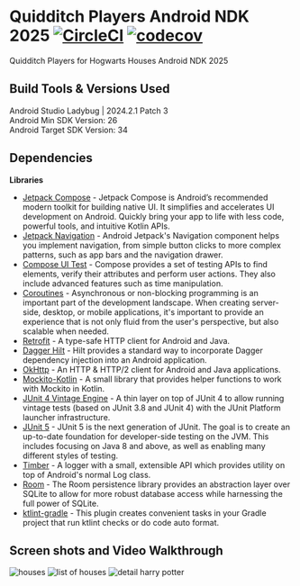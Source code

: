 # Quidditch Players Android NDK 2025 [![CircleCI](https://dl.circleci.com/status-badge/img/gh/CJMobileApps/quidditch-players-android-2023/tree/main.svg?style=svg)](https://dl.circleci.com/status-badge/redirect/gh/CJMobileApps/quidditch-players-android-2023/tree/main) [![codecov](https://codecov.io/gh/CJMobileApps/quidditch-players-android-2023/graph/badge.svg?token=nruZM3ZAGj)](https://codecov.io/gh/CJMobileApps/quidditch-players-android-2023)

Quidditch Players for Hogwarts Houses Android NDK 2025

Build Tools & Versions Used
----
Android Studio Ladybug | 2024.2.1 Patch 3<br />
Android Min SDK Version: 26<br />
Android Target SDK Version: 34

Dependencies
---

**Libraries**
- [Jetpack Compose](https://developer.android.com/jetpack/compose) - Jetpack Compose is Android’s recommended modern toolkit for building native UI. It simplifies and accelerates UI development on Android. Quickly bring your app to life with less code, powerful tools, and intuitive Kotlin APIs.
- [Jetpack Navigation](https://developer.android.com/guide/navigation) - Android Jetpack's Navigation component helps you implement navigation, from simple button clicks to more complex patterns, such as app bars and the navigation drawer.
- [Compose UI Test](https://developer.android.com/jetpack/compose/testing) - Compose provides a set of testing APIs to find elements, verify their attributes and perform user actions. They also include advanced features such as time manipulation.
- [Coroutines](https://kotlinlang.org/docs/coroutines-overview.html) - Asynchronous or non-blocking programming is an important part of the development landscape. When creating server-side, desktop, or mobile applications, it's important to provide an experience that is not only fluid from the user's perspective, but also scalable when needed.
- [Retrofit](http://square.github.io/retrofit/) - A type-safe HTTP client for Android and Java.
- [Dagger Hilt](https://dagger.dev/hilt/) - Hilt provides a standard way to incorporate Dagger dependency injection into an Android application.
- [OkHttp](http://square.github.io/okhttp/) - An HTTP & HTTP/2 client for Android and Java applications.
- [Mockito-Kotlin](https://github.com/mockito/mockito-kotlin) - A small library that provides helper functions to work with Mockito in Kotlin.
- [JUnit 4 Vintage Engine](https://mvnrepository.com/artifact/org.junit.vintage/junit-vintage-engine) - A thin layer on top of JUnit 4 to allow running vintage tests (based on JUnit 3.8 and JUnit 4) with the JUnit Platform launcher infrastructure.
- [JUnit 5](https://junit.org/junit5/) - JUnit 5 is the next generation of JUnit. The goal is to create an up-to-date foundation for developer-side testing on the JVM. This includes focusing on Java 8 and above, as well as enabling many different styles of testing.
- [Timber](https://github.com/JakeWharton/timber) - A logger with a small, extensible API which provides utility on top of Android's normal Log class.
- [Room](https://developer.android.com/training/data-storage/room) - The Room persistence library provides an abstraction layer over SQLite to allow for more robust database access while harnessing the full power of SQLite.
- [ktlint-gradle](https://github.com/JLLeitschuh/ktlint-gradle) - This plugin creates convenient tasks in your Gradle project that run ktlint checks or do code auto format.

Screen shots and Video Walkthrough
----
![houses](https://github.com/CJMobileApps/quidditch-players-android-2023/assets/18547470/0cdcebb5-99dc-41db-a4c0-dfede951da07)
![list of houses](https://github.com/CJMobileApps/quidditch-players-android-2023/assets/18547470/f57517c6-abe2-45ad-860a-b65b218c9c6e)
![detail harry potter](https://github.com/CJMobileApps/quidditch-players-android-2023/assets/18547470/3aa58232-3b1c-43c5-bafc-116bcbdbb154)
